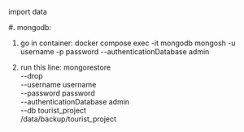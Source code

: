 import data

#. mongodb:
1. go in container:
docker compose exec -it mongodb mongosh -u username -p password --authenticationDatabase admin

2. run this line:
mongorestore \
  --drop \
  --username username \
  --password password \
  --authenticationDatabase admin \
  --db tourist_project \
  /data/backup/tourist_project

